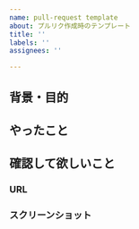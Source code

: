 ```yaml
---
name: pull-request template
about: プルリク作成時のテンプレート
title: ''
labels: ''
assignees: ''

---
```


## 背景・目的


## やったこと


## 確認して欲しいこと

### URL
### スクリーンショット
